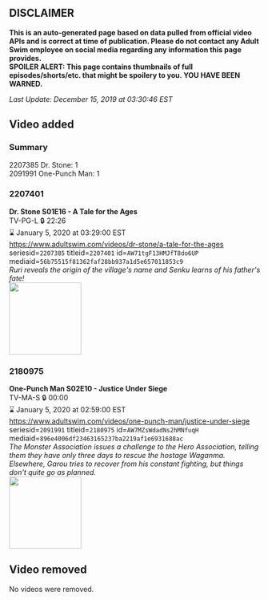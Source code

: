 ## DISCLAIMER
**This is an auto-generated page based on data pulled from official video APIs and is correct at time of publication. Please do not contact any Adult Swim employee on social media regarding any information this page provides.**  
**SPOILER ALERT: This page contains thumbnails of full episodes/shorts/etc. that might be spoilery to you. YOU HAVE BEEN WARNED.**  

_Last Update: December 15, 2019 at 03:30:46 EST_
## Video added
### Summary
2207385 Dr. Stone: 1  
2091991 One-Punch Man: 1  
### 2207401
**Dr. Stone S01E16 - A Tale for the Ages**  
TV-PG-L 🔒 22:26  
⌛ January 5, 2020 at 03:29:00 EST  
https://www.adultswim.com/videos/dr-stone/a-tale-for-the-ages  
seriesid=`2207385` titleid=`2207401` id=`AW71tgF13HMJfT8do6UP` mediaid=`56b75515f81362faf28bb937a1d5e657011853c9`  
_Ruri reveals the origin of the village's name and Senku learns of his father's fate!_  
<a href="https://media.cdn.adultswim.com/uploads/20191211/thumbnails/2_191211115509-DrStone_016.jpg"><img src="https://media.cdn.adultswim.com/uploads/20191211/thumbnails/2_191211115509-DrStone_016.jpg" height="144px" /></a>
### 2180975
**One-Punch Man S02E10 - Justice Under Siege**  
TV-MA-S 🔒 00:00  
⌛ January 5, 2020 at 02:59:00 EST  
https://www.adultswim.com/videos/one-punch-man/justice-under-siege  
seriesid=`2091991` titleid=`2180975` id=`AW7MZsWdadNs2hMNfuqH` mediaid=`896e4006df23463165237ba2219af1e6931688ac`  
_The Monster Association issues a challenge to the Hero Association, telling them they have only three days to rescue the hostage Waganma. Elsewhere, Garou tries to recover from his constant fighting, but things don't quite go as planned._  
<a href="https://media.cdn.adultswim.com/uploads/20191203/thumbnails/2_191231035141-OnePunchMan_022.jpg"><img src="https://media.cdn.adultswim.com/uploads/20191203/thumbnails/2_191231035141-OnePunchMan_022.jpg" height="144px" /></a>
## Video removed
No videos were removed.  
